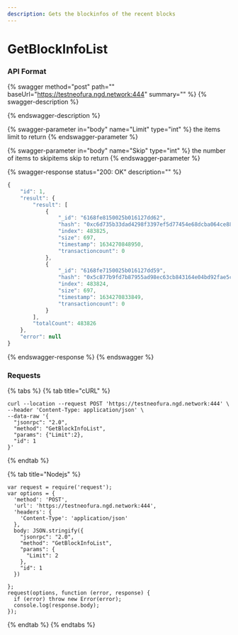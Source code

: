 ```yaml
---
description: Gets the blockinfos of the recent blocks
---
```


# GetBlockInfoList

### API Format

{% swagger method="post" path="" baseUrl="https://testneofura.ngd.network:444" summary="" %}
{% swagger-description %}

{% endswagger-description %}

{% swagger-parameter in="body" name="Limit" type="int" %}
the items limit to return
{% endswagger-parameter %}

{% swagger-parameter in="body" name="Skip" type="int" %}
the number of items to skipitems skip to return
{% endswagger-parameter %}

{% swagger-response status="200: OK" description="" %}
```javascript
{
    "id": 1,
    "result": {
        "result": [
            {
                "_id": "6168fe8150025b016127dd62",
                "hash": "0xc6d735b33dad4298f3397ef5d77454e68dcba064ce8897f3ac58a21e442db339",
                "index": 483825,
                "size": 697,
                "timestamp": 1634270848950,
                "transactioncount": 0
            },
            {
                "_id": "6168fe7150025b016127dd59",
                "hash": "0x5c877b9fd7b87955ad98ec63cb843164e04bd92fae5ca88e5a35eb339d47bbcc",
                "index": 483824,
                "size": 697,
                "timestamp": 1634270833849,
                "transactioncount": 0
            }
        ],
        "totalCount": 483826
    },
    "error": null
}
```
{% endswagger-response %}
{% endswagger %}

### Requests

{% tabs %}
{% tab title="cURL" %}
```
curl --location --request POST 'https://testneofura.ngd.network:444' \
--header 'Content-Type: application/json' \
--data-raw '{
  "jsonrpc": "2.0",
  "method": "GetBlockInfoList",
  "params": {"Limit":2},
  "id": 1
}'
```
{% endtab %}

{% tab title="Nodejs" %}
```
var request = require('request');
var options = {
  'method': 'POST',
  'url': 'https://testneofura.ngd.network:444',
  'headers': {
    'Content-Type': 'application/json'
  },
  body: JSON.stringify({
    "jsonrpc": "2.0",
    "method": "GetBlockInfoList",
    "params": {
      "Limit": 2
    },
    "id": 1
  })

};
request(options, function (error, response) {
  if (error) throw new Error(error);
  console.log(response.body);
});

```
{% endtab %}
{% endtabs %}
